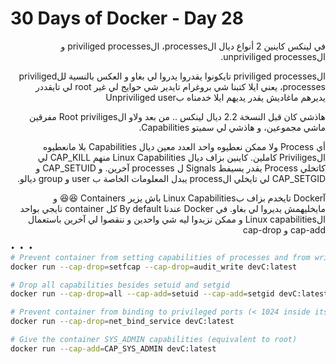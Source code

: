 # 30 Days of Docker - Day 28

<div dir="rtl">
  
في لينكس كاينين 2 أنواع ديال الprocesses، الpriviliged processes و الunpriviliged processes.
  
الpriviliged processes تايكونوا يقدروا يدروا لي بغاو و العكس بالنسية للpriviliged processes، 
يعني ايلا كتبنا شي بروغرام تايدير شي حوايج لي غير  root لي تايقددر يديرهم ماغاديش يقدر يديهم ايلا خدمناه بUnpriviliged user

هاذشي كان قبل النسخة 2.2 ديال لينكس .. من بعد ولاو الRoot priviliges مفرقين ماشي مجموعين، و هاذشي لي سميتو Capabilities.

أي Process ولا ممكن نعطيوه واحد العدد معين ديال Capabilities بلا مانعطيوه الPriviliges كاملين.
كاينين بزاف ديال Linux Capabilities منهم CAP_KILL لي كاتخلي Process يقدر يسيفط Signals ل processes آخرين. و CAP_SETUID و CAP_SETGID لي تايخلي الprocess يبدل المعلومات الخاصة ب user و group ديالو.

آDocker تايخدم بزاف بLinux Capabilities باش يزير Containers 😆😆 و مايخليهمش يديروا لي بغاو. 
في Docker عندنا By default كل container تايجي بواحد الLinux capabilities و ممكن نزيدوا ليه شي واحدين و ننقصوا لي آخرين باستعمال cap-add و cap-drop

</div>

```bash
• • • 
# Prevent container from setting capabilities of processes and from writing to the kernel audit logs 
docker run --cap-drop=setfcap --cap-drop=audit_write devC:latest 

# Drop all capabilities besides setuid and setgid 
docker run --cap-drop=all --cap-add=setuid --cap-add=setgid devC:latest 

# Prevent container from binding to privileged ports (< 1024 inside its namespace) 
docker run --cap-drop=net_bind_service devC:latest 

# Give the container SYS_ADMIN capabilities (equivalent to root) 
docker run --cap-add=CAP_SYS_ADMIN devC:latest  
```